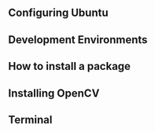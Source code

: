 ## Configuring Ubuntu

## Development Environments

## How to install a package

## Installing OpenCV

## Terminal

[//]: # (.bashrc)
